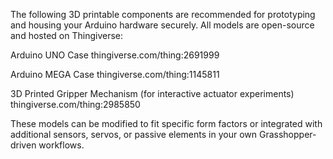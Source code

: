 The following 3D printable components are recommended for prototyping and housing your Arduino hardware securely. All models are open-source and hosted on Thingiverse:

Arduino UNO Case
thingiverse.com/thing:2691999

Arduino MEGA Case
thingiverse.com/thing:1145811

3D Printed Gripper Mechanism (for interactive actuator experiments)
thingiverse.com/thing:2985850

These models can be modified to fit specific form factors or integrated with additional sensors, servos, or passive elements in your own Grasshopper-driven workflows.

